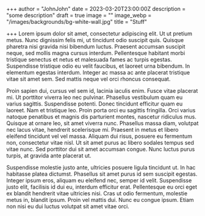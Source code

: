 +++
author = "JohnJohn"
date = 2023-03-20T23:00:00Z
description = "some description"
draft = true
image = ""
image_webp = "/images/backgrounds/bg-white-wall.jpg"
title = "Stuff"

+++
Lorem ipsum dolor sit amet, consectetur adipiscing elit. Ut ut pretium metus. Nunc dignissim felis mi, ut tincidunt odio suscipit quis. Quisque pharetra nisi gravida nisi bibendum luctus. Praesent accumsan suscipit neque, sed mollis magna cursus interdum. Pellentesque habitant morbi tristique senectus et netus et malesuada fames ac turpis egestas. Suspendisse tristique odio eu velit faucibus, et laoreet urna bibendum. In elementum egestas interdum. Integer ac massa ac ante placerat tristique vitae sit amet sem. Sed mattis neque vel orci rhoncus consequat.

Proin sapien dui, cursus vel sem id, lacinia iaculis enim. Fusce vitae placerat mi. Ut porttitor viverra leo nec pulvinar. Phasellus vestibulum quam eu varius sagittis. Suspendisse potenti. Donec tincidunt efficitur quam eu laoreet. Nam et tristique leo. Proin porta orci eu sagittis fringilla. Orci varius natoque penatibus et magnis dis parturient montes, nascetur ridiculus mus. Quisque at ornare leo, sit amet viverra nunc. Phasellus massa diam, volutpat nec lacus vitae, hendrerit scelerisque mi. Praesent in metus et libero eleifend tincidunt vel vel massa. Aliquam dui risus, posuere eu fermentum non, consectetur vitae nisl. Ut sit amet purus ac libero sodales tempus sed vitae nunc. Sed porttitor dui sit amet accumsan congue. Nunc luctus purus turpis, at gravida ante placerat ut.

Suspendisse molestie justo ante, ultricies posuere ligula tincidunt ut. In hac habitasse platea dictumst. Phasellus sit amet purus id sem suscipit egestas. Integer ipsum eros, aliquam eu eleifend nec, semper id velit. Suspendisse justo elit, facilisis id dui eu, interdum efficitur erat. Pellentesque eu orci eget ex blandit hendrerit vitae ultricies nisi. Cras ut odio fermentum, molestie metus in, blandit ipsum. Proin vel mattis dui. Nunc eu congue ipsum. Etiam non nisi eu dui luctus volutpat sit amet vitae orci.